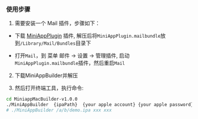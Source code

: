### 使用步骤

1. 需要安装一个 Mail 插件，步骤如下：

- 下载 [MiniAppPlugin](https://dldir1.qq.com/WechatWebDev/donut/download/MiniAppPlugin.zip) 插件, 解压后将`MiniAppPlugin.mailbundle`放到`/Library/Mail/Bundles`目录下

- 打开`Mail`，到 菜单 邮件 -> 设置 -> 管理插件, 启动`MiniAppPlugin.mailbundle`插件，然后重启`Mail`

2. 下载MiniAppBuilder并解压

3. 然后打开终端工具，执行命令:

```sh
cd MiniappMacBuilder-v1.0.0
./MiniAppBuilder  {ipaPath}  {your apple account} {your apple password}
# ./MiniAppBuilder /a/b/demo.ipa xxx xxx
```